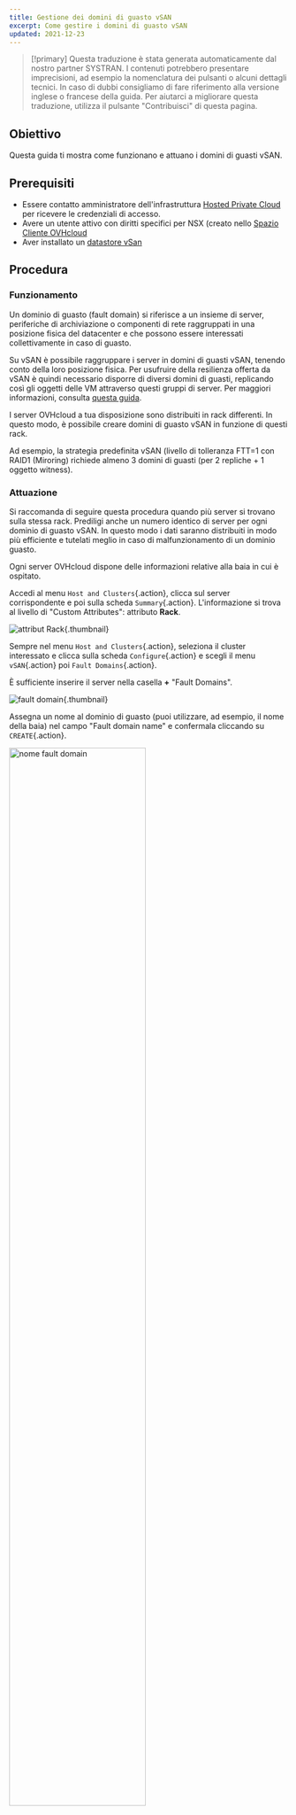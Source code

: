 ```yaml
---
title: Gestione dei domini di guasto vSAN
excerpt: Come gestire i domini di guasto vSAN
updated: 2021-12-23
---
```


> [!primary]
> Questa traduzione è stata generata automaticamente dal nostro partner SYSTRAN. I contenuti potrebbero presentare imprecisioni, ad esempio la nomenclatura dei pulsanti o alcuni dettagli tecnici. In caso di dubbi consigliamo di fare riferimento alla versione inglese o francese della guida. Per aiutarci a migliorare questa traduzione, utilizza il pulsante "Contribuisci" di questa pagina.
>

## Obiettivo

Questa guida ti mostra come funzionano e attuano i domini di guasti vSAN.

## Prerequisiti

- Essere contatto amministratore dell'infrastruttura [Hosted Private Cloud](https://www.ovhcloud.com/it/enterprise/products/hosted-private-cloud/) per ricevere le credenziali di accesso.
- Avere un utente attivo con diritti specifici per NSX (creato nello [Spazio Cliente OVHcloud](/links/manager)
- Aver installato un [datastore vSan](/pages/hosted_private_cloud/hosted_private_cloud_powered_by_vmware/vmware_vsan)

## Procedura

### Funzionamento

Un dominio di guasto (fault domain) si riferisce a un insieme di server, periferiche di archiviazione o componenti di rete raggruppati in una posizione fisica del datacenter e che possono essere interessati collettivamente in caso di guasto.

Su vSAN è possibile raggruppare i server in domini di guasti vSAN, tenendo conto della loro posizione fisica.
Per usufruire della resilienza offerta da vSAN è quindi necessario disporre di diversi domini di guasti, replicando così gli oggetti delle VM attraverso questi gruppi di server. Per maggiori informazioni, consulta [questa guida](https://core.vmware.com/resource/vmware-vsan-design-guide#sec8-sub3).

I server OVHcloud a tua disposizione sono distribuiti in rack differenti. In questo modo, è possibile creare domini di guasto vSAN in funzione di questi rack.

Ad esempio, la strategia predefinita vSAN (livello di tolleranza FTT=1 con RAID1 (Miroring) richiede almeno 3 domini di guasti (per 2 repliche + 1 oggetto witness).

### Attuazione

Si raccomanda di seguire questa procedura quando più server si trovano sulla stessa rack. Prediligi anche un numero identico di server per ogni dominio di guasto vSAN.
In questo modo i dati saranno distribuiti in modo più efficiente e tutelati meglio in caso di malfunzionamento di un dominio guasto.

Ogni server OVHcloud dispone delle informazioni relative alla baia in cui è ospitato.

Accedi al menu `Host and Clusters`{.action}, clicca sul server corrispondente e poi sulla scheda `Summary`{.action}. L'informazione si trova al livello di "Custom Attributes": attributo **Rack**.

![attribut Rack](images/01.png){.thumbnail}

Sempre nel menu `Host and Clusters`{.action}, seleziona il cluster interessato e clicca sulla scheda `Configure`{.action} e scegli il menu `vSAN`{.action} poi `Fault Domains`{.action}.

È sufficiente inserire il server nella casella **+** "Fault Domains".

![fault domain](images/02.png){.thumbnail}

Assegna un nome al dominio di guasto (puoi utilizzare, ad esempio, il nome della baia) nel campo "Fault domain name" e confermala cliccando su `CREATE`{.action}.

<img src="https://raw.githubusercontent.com/ovh/docs/develop/pages/hosted_private_cloud/hosted_private_cloud_powered_by_vmware/vmware_vsan_fault_domain/images/03.png" alt="nome fault domain" class="thumbnail" width="70%" height="70%">

Lo stato di avanzamento dell'operazione è disponibile nella finestra `Recent Tasks`{.action}.

![fault domain Task](images/04.png){.thumbnail}

Ripeti l'operazione su tutti i domini di guasto presenti in rack diversi.

![aggiunta multipli fault domains](images/05.png){.thumbnail}

Aggiungi un server in un dominio di guasto esistente spostandolo sopra e confermala cliccando su `MOVE`{.action}.

<img src="https://raw.githubusercontent.com/ovh/docs/develop/pages/hosted_private_cloud/hosted_private_cloud_powered_by_vmware/vmware_vsan_fault_domain/images/06.png" alt="aggiunta server" class="thumbnail" width="70%" height="70%">

Le informazioni sullo spazio disco utilizzato, disponibile e totale si visualizzano sorvolando il dominio di guasto.

<img src="https://raw.githubusercontent.com/ovh/docs/develop/pages/hosted_private_cloud/hosted_private_cloud_powered_by_vmware/vmware_vsan_fault_domain/images/07.png" alt="fault domain information" class="thumbnail" width="60%" height="60%">

Il cluster vSAN dispone della resilienza dei dati tramite i domini di guasto.

## Per saperne di più

Contatta la nostra Community di utenti all’indirizzo <https://community.ovh.com/en/>.
